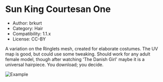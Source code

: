 # Sun King Courtesan One

* Author: brkurt
* Category: Hair
* Compatibility: 1.1.x
* License: CC-BY

A variation on the Ringlets mesh, created for elaborate costumes.  The UV map is good, but could use some tweaking. Should work for any adult female model, though after watching 'The Danish Girl' maybe it is a universal hairpiece. You download; you decide. 

![Example](sunkingcourtesan1MHGUI.png)

